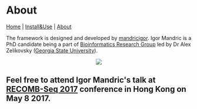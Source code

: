 

# About


  [Home](index.md) |
  [Install&Use](install.md) |
  [About](about.md)


The framework is designed and developed by [mandricigor](https://github.com/mandricigor). Igor Mandric is a PhD candidate being a part of [Bioinformatics Research Group](http://alan.cs.gsu.edu/) led by Dr Alex Zelikovsky ([Georgia State University](http://www.gsu.edu)).

<p align="center">
  <img src="https://tctechcrunch2011.files.wordpress.com/2015/11/hong-kong.jpg">
</p>

## Feel free to attend Igor Mandric's talk at [RECOMB-Seq 2017](http://cb.csail.mit.edu/cb/recomb2017/recomb-seq.html) conference in Hong Kong on May 8 2017. 
